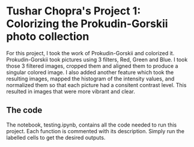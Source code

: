 # Tushar Chopra's Project 1: Colorizing the Prokudin-Gorskii photo collection
For this project, I took the work of Prokudin-Gorskii and colorized it. Prokudin-Gorskii took pictures using 3 filters, Red, Green and Blue. I took those 3 filtered images, cropped them and aligned them to produce a singular colored image. I also added another feature which took the resulting images, mapped the histogram of the intensity values, and normalized them so that each picture had a consitent contrast level. This resulted in images that were more vibrant and clear.

## The code
The notebook, testing.ipynb, contains all the code needed to run this project. Each function is commented with its description. Simply run the labelled cells to get the desired outputs.
